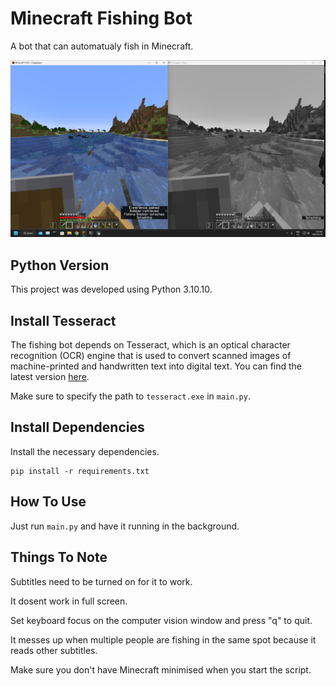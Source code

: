 # Minecraft Fishing Bot

A bot that can automatualy fish in Minecraft.

![bot_fishing.png](README.assets/bot_fishing.png)

## Python Version

This project was developed using Python 3.10.10.

## Install Tesseract

The fishing bot depends on Tesseract, which is an optical character recognition (OCR) engine that is used to convert scanned images of machine-printed and handwritten text into digital text. You can find the latest version [here](https://github.com/UB-Mannheim/tesseract/wiki).

Make sure to specify the path to `tesseract.exe` in `main.py`.

## Install Dependencies

Install the necessary dependencies.

```text
pip install -r requirements.txt
```

## How To Use

Just run `main.py` and have it running in the background.

## Things To Note

Subtitles need to be turned on for it to work.

It dosent work in full screen.

Set keyboard focus on the computer vision window and press "q" to quit.

It messes up when multiple people are fishing in the same spot because it reads other subtitles.

Make sure you don't have Minecraft minimised when you start the script.
